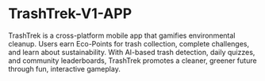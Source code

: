 # TrashTrek-V1-APP
TrashTrek is a cross-platform mobile app that gamifies environmental cleanup. Users earn Eco-Points for trash collection, complete challenges, and learn about sustainability. With AI-based trash detection, daily quizzes, and community leaderboards, TrashTrek promotes a cleaner, greener future through fun, interactive gameplay.
